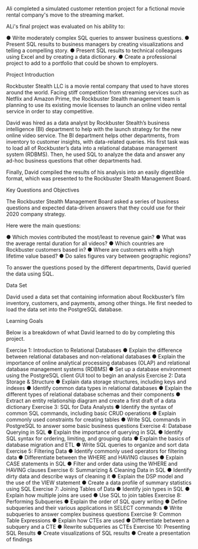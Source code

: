 Ali completed a simulated customer retention project for a fictional movie rental company's move to the streaming market.

ALi's final project was evaluated on his ability to:

● Write moderately complex SQL queries to answer business questions. ● Present SQL results to business managers by creating visualizations and telling a compelling story. ● Present SQL results to technical colleagues using Excel and by creating a data dictionary. ● Create a professional project to add to a portfolio that could be shown to employers.

Project Introduction

Rockbuster Stealth LLC is a movie rental company that used to have stores around the world. Facing stiff competition from streaming services such as Netflix and Amazon Prime, the Rockbuster Stealth management team is planning to use its existing movie licenses to launch an online video rental service in order to stay competitive.

David was hired as a data analyst by Rockbuster Stealth’s business intelligence (BI) department to help with the launch strategy for the new online video service. The BI department helps other departments, from inventory to customer insights, with data-related queries. His first task was to load all of Rockbuster’s data into a relational database management system (RDBMS). Then, he used SQL to analyze the data and answer any ad-hoc business questions that other departments had.

Finally, David compiled the results of his analysis into an easily digestible format, which was presented to the Rockbuster Stealth Management Board.

Key Questions and Objectives

The Rockbuster Stealth Management Board asked a series of business questions and expected data-driven answers that they could use for their 2020 company strategy.

Here were the main questions:

● Which movies contributed the most/least to revenue gain? 
● What was the average rental duration for all videos? 
● Which countries are Rockbuster customers based in? 
● Where are customers with a high lifetime value based?
● Do sales figures vary between geographic regions?

To answer the questions posed by the different departments, David queried the data using SQL.

Data Set

David used a data set that containing information about Rockbuster’s film inventory, customers, and payments, among other things. He first needed to load the data set into the PostgreSQL database.

Learning Goals

Below is a breakdown of what David learned to do by completing this project.

Exercise 1: Introduction to Relational Databases ● Explain the difference between relational databases and non-relational databases ● Explain the importance of online analytical processing databases (OLAP) and relational database management systems (RDBMS) ● Set up a database environment using the PostgreSQL client GUI tool to begin an analysis Exercise 2: Data Storage & Structure ● Explain data storage structures, including keys and indexes ● Identify common data types in relational databases ● Explain the different types of relational database schemas and their components ● Extract an entity relationship diagram and create a first draft of a data dictionary Exercise 3: SQL for Data Analysts ● Identify the syntax of common SQL commands, including basic CRUD operations ● Explain commonly used constraints for creating tables ● Write SQL commands in PostgreSQL to answer some basic business questions Exercise 4: Database Querying in SQL ● Explain the importance of querying in SQL ● Identify SQL syntax for ordering, limiting, and grouping data ● Explain the basics of database migration and ETL ● Write SQL queries to organize and sort data Exercise 5: Filtering Data ● Identify commonly used operators for filtering data ● Differentiate between the WHERE and HAVING clauses ● Explain CASE statements in SQL ● Filter and order data using the WHERE and HAVING clauses Exercise 6: Summarizing & Cleaning Data in SQL ● Identify dirty data and describe ways of cleaning it ● Explain the DSP model and the use of the VIEW statement ● Create a data profile of summary statistics using SQL Exercise 7: Joining Tables of Data ● Identify join types in SQL ● Explain how multiple joins are used ● Use SQL to join tables Exercise 8: Performing Subqueries ● Explain the order of SQL query writing ● Define subqueries and their various applications in SELECT commands ● Write subqueries to answer complex business questions Exercise 9: Common Table Expressions ● Explain how CTEs are used ● Differentiate between a subquery and a CTE ● Rewrite subqueries as CTEs Exercise 10: Presenting SQL Results ● Create visualizations of SQL results ● Create a presentation of findings
